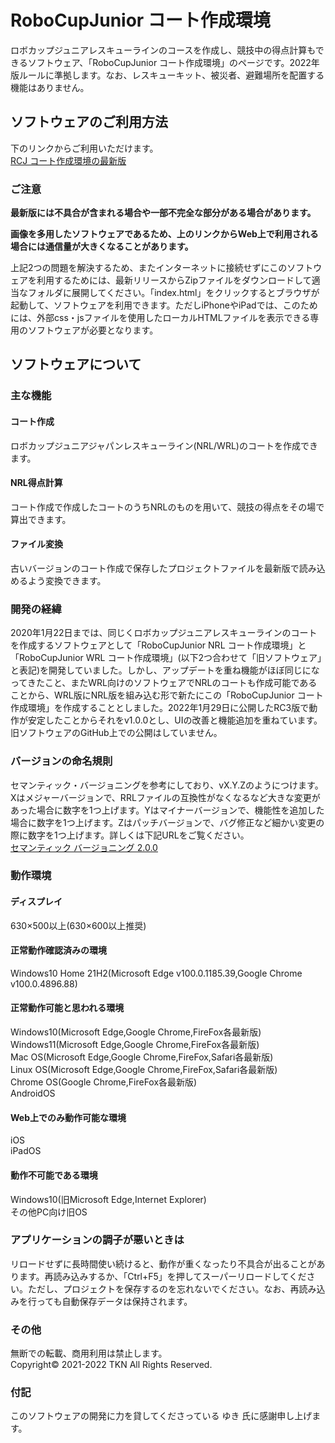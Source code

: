 # RoboCupJunior コート作成環境
ロボカップジュニアレスキューラインのコースを作成し、競技中の得点計算もできるソフトウェア、「RoboCupJunior コート作成環境」のページです。2022年版ルールに準拠します。なお、レスキューキット、被災者、避難場所を配置する機能はありません。

## ソフトウェアのご利用方法
下のリンクからご利用いただけます。  
[RCJ コート作成環境の最新版](https://tkn5100.github.io/RCJ_Rescue_Simulator/ "RCJ コート作成環境")  

### ご注意
**最新版には不具合が含まれる場合や一部不完全な部分がある場合があります。**

**画像を多用したソフトウェアであるため、上のリンクからWeb上で利用される場合には通信量が大きくなることがあります。**

上記2つの問題を解決するため、またインターネットに接続せずにこのソフトウェアを利用するためには、最新リリースからZipファイルをダウンロードして適当なフォルダに展開してください。「index.html」をクリックするとブラウザが起動して、ソフトウェアを利用できます。ただしiPhoneやiPadでは、このためには、外部css・jsファイルを使用したローカルHTMLファイルを表示できる専用のソフトウェアが必要となります。

## ソフトウェアについて
### 主な機能
#### コート作成
ロボカップジュニアジャパンレスキューライン(NRL/WRL)のコートを作成できます。
#### NRL得点計算
コート作成で作成したコートのうちNRLのものを用いて、競技の得点をその場で算出できます。
#### ファイル変換
古いバージョンのコート作成で保存したプロジェクトファイルを最新版で読み込めるよう変換できます。

### 開発の経緯
2020年1月22日までは、同じくロボカップジュニアレスキューラインのコートを作成するソフトウェアとして「RoboCupJunior NRL コート作成環境」と「RoboCupJunior WRL コート作成環境」(以下2つ合わせて「旧ソフトウェア」と表記)を開発していました。しかし、アップデートを重ね機能がほぼ同じになってきたこと、またWRL向けのソフトウェアでNRLのコートも作成可能であることから、WRL版にNRL版を組み込む形で新たにこの「RoboCupJunior コート作成環境」を作成することとしました。2022年1月29日に公開したRC3版で動作が安定したことからそれをv1.0.0とし、UIの改善と機能追加を重ねています。旧ソフトウェアのGitHub上での公開はしていません。

### バージョンの命名規則
セマンティック・バージョニングを参考にしており、vX.Y.Zのようにつけます。Xはメジャーバージョンで、RRLファイルの互換性がなくなるなど大きな変更があった場合に数字を1つ上げます。Yはマイナーバージョンで、機能性を追加した場合に数字を1つ上げます。Zはパッチバージョンで、バグ修正など細かい変更の際に数字を1つ上げます。詳しくは下記URLをご覧ください。  
[セマンティック バージョニング 2.0.0](https://semver.org/lang/ja/ "セマンティック バージョニング 2.0.0")

### 動作環境
#### ディスプレイ
630×500以上(630×600以上推奨)
#### 正常動作確認済みの環境
Windows10 Home 21H2(Microsoft Edge v100.0.1185.39,Google Chrome v100.0.4896.88)
#### 正常動作可能と思われる環境
Windows10(Microsoft Edge,Google Chrome,FireFox各最新版)  
Windows11(Microsoft Edge,Google Chrome,FireFox各最新版)  
Mac OS(Microsoft Edge,Google Chrome,FireFox,Safari各最新版)  
Linux OS(Microsoft Edge,Google Chrome,FireFox,Safari各最新版)  
Chrome OS(Google Chrome,FireFox各最新版)  
AndroidOS
#### Web上でのみ動作可能な環境
iOS  
iPadOS
#### 動作不可能である環境
Windows10(旧Microsoft Edge,Internet Explorer)  
その他PC向け旧OS

### アプリケーションの調子が悪いときは
リロードせずに長時間使い続けると、動作が重くなったり不具合が出ることがあります。再読み込みするか、「Ctrl+F5」を押してスーパーリロードしてください。ただし、プロジェクトを保存するのを忘れないでください。なお、再読み込みを行っても自動保存データは保持されます。
### その他
無断での転載、商用利用は禁止します。  
Copyright&copy; 2021-2022 TKN All Rights Reserved.
### 付記
このソフトウェアの開発に力を貸してくださっている ゆき 氏に感謝申し上げます。